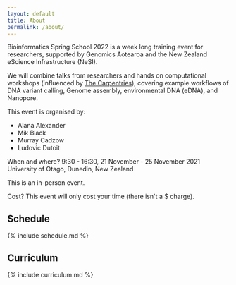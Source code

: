 ```yaml
---
layout: default
title: About
permalink: /about/
---
```


Bioinformatics Spring School 2022 is a week long training event for researchers, supported by Genomics Aotearoa and the New Zealand eScience Infrastructure (NeSI).

We will combine talks from researchers and hands on computational workshops (influenced by [The Carpentries](https://www.carpentries.org)), covering example workflows of DNA variant calling, Genome assembly, environmental DNA (eDNA), and Nanopore.

This event is organised by:

- Alana Alexander
- Mik Black
- Murray Cadzow
- Ludovic Dutoit


When and where?
9:30 - 16:30, 21 November - 25 November 2021
University of Otago, Dunedin, New Zealand

This is an in-person event.

Cost?
This event will only cost your time (there isn't a $ charge).

## Schedule

{% include schedule.md %}

## Curriculum

{% include curriculum.md %}
